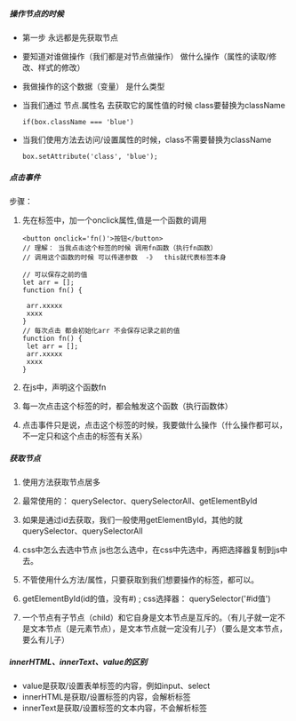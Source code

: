 ##### 操作节点的时候

- 第一步 永远都是先获取节点

- 要知道对谁做操作（我们都是对节点做操作）  做什么操作（属性的读取/修改、样式的修改）

- 我做操作的这个数据（变量） 是什么类型

- 当我们通过 节点.属性名 去获取它的属性值的时候 class要替换为className

  ```
  if(box.className === 'blue')
  ```

- 当我们使用方法去访问/设置属性的时候，class不需要替换为className

  ```
  box.setAttribute('class', 'blue');
  ```

  



##### 点击事件

步骤：

1. 先在标签中，加一个onclick属性,值是一个函数的调用

   ```
   <button onclick='fn()'>按钮</button>
   // 理解： 当我点击这个标签的时候 调用fn函数（执行fn函数）
   // 调用这个函数的时候 可以传递参数  -》  this就代表标签本身
   
   // 可以保存之前的值
   let arr = [];
   function fn() {
   	
   	arr.xxxxx
   	xxxx
   }
   // 每次点击 都会初始化arr 不会保存记录之前的值
   function fn() {
   	let arr = [];
   	arr.xxxxx
   	xxxx
   }
   ```

2. 在js中，声明这个函数fn

3. 每一次点击这个标签的时，都会触发这个函数（执行函数体）

4. 点击事件只是说，点击这个标签的时候，我要做什么操作（什么操作都可以，不一定只和这个点击的标签有关系）





##### 获取节点

1. 使用方法获取节点居多

2. 最常使用的： querySelector、querySelectorAll、getElementById

3. 如果是通过id去获取，我们一般使用getElementById，其他的就querySelector、querySelectorAll

4. css中怎么去选中节点  js也怎么选中，在css中先选中，再把选择器复制到js中去。

5. 不管使用什么方法/属性，只要获取到我们想要操作的标签，都可以。

6. getElementById(id的值，没有#)  ;       css选择器： querySelector('#id值')

7. 一个节点有子节点（child）和它自身是文本节点是互斥的。（有儿子就一定不是文本节点（是元素节点），是文本节点就一定没有儿子）（要么是文本节点，要么有儿子）

   

   

##### innerHTML、innerText、value的区别

- value是获取/设置表单标签的内容，例如input、select
- innerHTML是获取/设置标签的内容，会解析标签
- innerText是获取/设置标签的文本内容，不会解析标签







